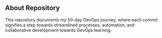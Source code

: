 ## About Repository
This repository documents my 50-day DevOps journey, where each commit signifies a step towards streamlined processes, automation, and collaborative development towards DevOps learning.
